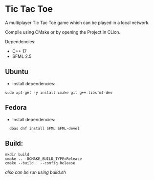 # Tic Tac Toe

A multiplayer Tic Tac Toe game which can be played in a local network.

Compile using CMake or by opening the Project in CLion.

Dependencies:

- C++ 17
- SFML 2.5

## Ubuntu

- Install dependencies:

```console
sudo apt-get -y install cmake git g++ libsfml-dev
```

## Fedora

- Install dependencies:

```console
  doas dnf install SFML SFML-devel
```

## Build:

```console
mkdir build
cmake .. -DCMAKE_BUILD_TYPE=Release
cmake --build . --config Release
```

_also can be run using build.sh_
